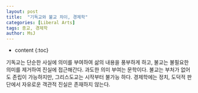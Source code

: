 ```yaml
---
layout: post
title:  "기독교와 불교 차이, 경제학"
categories: [Liberal Arts]
tags: 종교, 경제학
author: MsJ
---
```


* content
{:toc}

기독교는 단순한 사실에 의미를 부여하여 삶의 내용을 풍부하게 하고, 불교는 불필요한 의미를 제거하여 진실에 접근해간다. 과도한 의미 부여는 문학이다. 불교는 부처가 없어도 존립이 가능하지만, 그리스도교는 시작부터 불가능 하다. 경제학에는 정치, 도덕적 판단에서 자유로운 객관적 진실은 존재하지 않는다.
